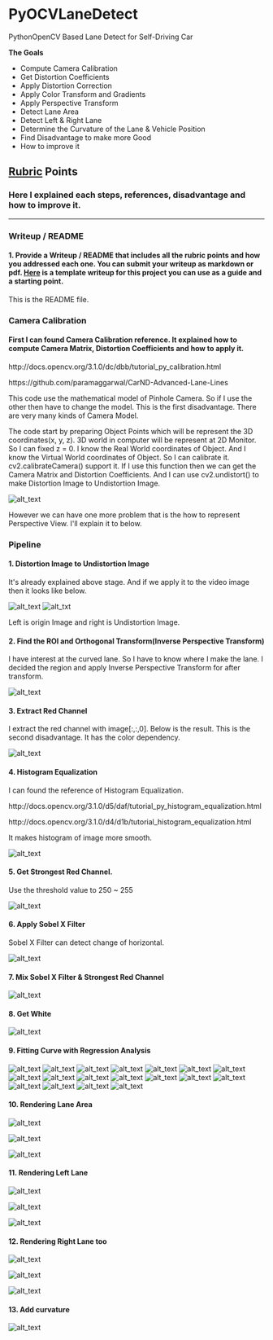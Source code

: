 # PyOCVLaneDetect
PythonOpenCV Based Lane Detect for Self-Driving Car

**The Goals**

* Compute Camera Calibration
* Get Distortion Coefficients
* Apply Distortion Correction
* Apply Color Transform and Gradients
* Apply Perspective Transform
* Detect Lane Area
* Detect Left & Right Lane
* Determine the Curvature of the Lane & Vehicle Position
* Find Disadvantage to make more Good
* How to improve it

[//]: # (Image References)

[test]: ./output_images/test-undist.png "Dist to Undist"
[origin]: ./output_images/origin.jpg "Original Image"
[undistort]: ./output_images/after_undistort.jpg "Undistortion Image"
[perspective]: ./output_images/after_pt.jpg "Perspective Image"
[extract_red]: ./output_images/extract_red_after_pt.jpg "Extract Red"
[histo_equ]: ./output_images/histogram_equalization.jpg "Histogram Equalization"
[get_strongest]: ./output_images/get_strongest_at_equ.jpg "Get Strongest"
[sobel_x_filter]: ./output_images/sobel_x_filter_with_red.jpg "Sobel X Filter"
[combine]: ./output_images/sobel_n_equ.jpg "Combine Sobel & Hist Equalization"
[get_white]: ./output_images/get_white.jpg "Get White"
[left_lane_rect0]: ./output_images/make_left_lane_rect0.jpg "Left Lane Rect 0"
[right_lane_rect0]: ./output_images/make_right_lane_rect0.jpg "Right Lane Rect 0"
[left_lane_rect1]: ./output_images/make_left_lane_rect1.jpg "Left Lane Rect 1"
[right_lane_rect1]: ./output_images/make_right_lane_rect1.jpg "Right Lane Rect 1"
[left_lane_rect2]: ./output_images/make_left_lane_rect2.jpg "Left Lane Rect 2"
[right_lane_rect2]: ./output_images/make_right_lane_rect2.jpg "Right Lane Rect 2"
[left_lane_rect3]: ./output_images/make_left_lane_rect3.jpg "Left Lane Rect 3"
[right_lane_rect3]: ./output_images/make_right_lane_rect3.jpg "Right Lane Rect 3"
[left_lane_rect4]: ./output_images/make_left_lane_rect4.jpg "Left Lane Rect 4"
[right_lane_rect4]: ./output_images/make_right_lane_rect4.jpg "Right Lane Rect 4"
[left_lane_rect5]: ./output_images/make_left_lane_rect5.jpg "Left Lane Rect 5"
[right_lane_rect5]: ./output_images/make_right_lane_rect5.jpg "Right Lane Rect 5"
[left_lane_rect6]: ./output_images/make_left_lane_rect6.jpg "Left Lane Rect 6"
[right_lane_rect6]: ./output_images/make_right_lane_rect6.jpg "Right Lane Rect 6"
[left_lane_rect7]: ./output_images/make_left_lane_rect7.jpg "Left Lane Rect 7"
[right_lane_rect7]: ./output_images/make_right_lane_rect7.jpg "Right Lane Rect 7"
[left_lane_rect8]: ./output_images/make_left_lane_rect8.jpg "Left Lane Rect 8"
[right_lane_rect8]: ./output_images/make_right_lane_rect8.jpg "Right Lane Rect 8"
[need_perspective_rect]: ./output_images/need_perspective_rect.jpg "Need Perspective Rect"
[perspective_rect]: ./output_images/perspective_rect.jpg "Perspective Rect"
[render_lane_area]: ./output_images/rendering_green_lane_area.jpg "Lane Area"
[need_perspective_left]: ./output_images/need_perspective_left_rect.jpg "Need Perspective Left"
[perspective_left]: ./output_images/perspective_left_rect.jpg "Perspective Left"
[display_left]: ./output_images/display_left_rect.jpg "Display Left"
[need_perspective_right]: ./output_images/need_perspective_right_rect.jpg "Need Perspective Right"
[perspective_right]: ./output_images/perspective_right_rect.jpg "Perspective Right"
[display_left_right]: ./output_images/rendering_left_right_lane.jpg "Display Left & Right"
[final_out]: ./output_images/final_output.jpg "Final Output"

## [Rubric](https://review.udacity.com/#!/rubrics/571/view) Points
### Here I explained each steps, references, disadvantage and how to improve it.

---
### Writeup / README

#### 1. Provide a Writeup / README that includes all the rubric points and how you addressed each one.  You can submit your writeup as markdown or pdf.  [Here](https://github.com/udacity/CarND-Advanced-Lane-Lines/blob/master/writeup_template.md) is a template writeup for this project you can use as a guide and a starting point.

This is the README file.

### Camera Calibration

#### First I can found Camera Calibration reference. It explained how to compute Camera Matrix, Distortion Coefficients and how to apply it.

<p>http://docs.opencv.org/3.1.0/dc/dbb/tutorial_py_calibration.html</p>
<p>https://github.com/paramaggarwal/CarND-Advanced-Lane-Lines</p>

This code use the mathematical model of Pinhole Camera. So if I use the other then have to change the model. This is the first disadvantage. There are very many kinds of Camera Model.

The code start by preparing Object Points which will be represent the 3D coordinates(x, y, z). 3D world in computer will be represent at 2D Monitor. So I can fixed z = 0. I know the Real World coordinates of Object. And I know the Virtual World coordinates of Object. So I can calibrate it. cv2.calibrateCamera() support it. If I use this function then we can get the Camera Matrix and Distortion Coefficients. And I can use cv2.undistort() to make Distortion Image to Undistortion Image.

![alt_text][test]

However we can have one more problem that is the how to represent Perspective View. I'll explain it to below.

### Pipeline

#### 1. Distortion Image to Undistortion Image

It's already explained above stage. And if we apply it to the video image then it looks like below.

![alt_text][origin]  ![alt_txt][undistort]

Left is origin Image and right is Undistortion Image.

#### 2. Find the ROI and Orthogonal Transform(Inverse Perspective Transform)

I have interest at the curved lane. So I have to know where I make the lane. I decided the region and apply Inverse Perspective Transform for after transform.

![alt_text][perspective]

#### 3. Extract Red Channel

I extract the red channel with image[:,:,0]. Below is the result. This is the second disadvantage. It has the color dependency.

![alt_text][extract_red]

#### 4. Histogram Equalization

I can found the reference of Histogram Equalization.

<p>http://docs.opencv.org/3.1.0/d5/daf/tutorial_py_histogram_equalization.html</p>
<p>http://docs.opencv.org/3.1.0/d4/d1b/tutorial_histogram_equalization.html</p>

It makes histogram of image more smooth.

![alt_text][histo_equ]

#### 5. Get Strongest Red Channel.

Use the threshold value to 250 ~ 255

![alt_text][get_strongest]

#### 6. Apply Sobel X Filter

Sobel X Filter can detect change of horizontal.

![alt_text][sobel_x_filter]

#### 7. Mix Sobel X Filter & Strongest Red Channel

![alt_text][combine]

#### 8. Get White

![alt_text][get_white]

#### 9. Fitting Curve with Regression Analysis

![alt_text][left_lane_rect0]  ![alt_text][right_lane_rect0]
![alt_text][left_lane_rect1]  ![alt_text][right_lane_rect1]
![alt_text][left_lane_rect2]  ![alt_text][right_lane_rect2]
![alt_text][left_lane_rect3]  ![alt_text][right_lane_rect3]
![alt_text][left_lane_rect4]  ![alt_text][right_lane_rect4]
![alt_text][left_lane_rect5]  ![alt_text][right_lane_rect5]
![alt_text][left_lane_rect6]  ![alt_text][right_lane_rect6]
![alt_text][left_lane_rect7]  ![alt_text][right_lane_rect7]
![alt_text][left_lane_rect8]  ![alt_text][right_lane_rect8]

#### 10. Rendering Lane Area

![alt_text][need_perspective_rect]

![alt_text][perspective_rect]

![alt_text][render_lane_area]

#### 11. Rendering Left Lane

![alt_text][need_perspective_left]

![alt_text][perspective_left]

![alt_text][display_left]

#### 12. Rendering Right Lane too

![alt_text][need_perspective_right]

![alt_text][perspective_right]

![alt_text][display_left_right]

#### 13. Add curvature

![alt_text][final_out]
